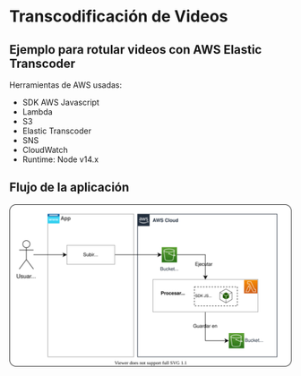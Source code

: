 # Transcodificación de Videos 
## Ejemplo para rotular videos con AWS Elastic Transcoder

Herramientas de AWS usadas:

* SDK AWS Javascript
* Lambda
* S3
* Elastic Transcoder
* SNS
* CloudWatch
* Runtime: Node v14.x

## Flujo de la aplicación
![](/img/diagrama-flujo.drawio.svg "Flujo")
